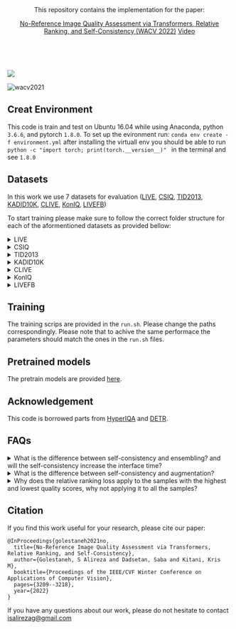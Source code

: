<div align="center">This repository contains the implementation for the paper:<br />

[No-Reference Image Quality Assessment via Transformers, Relative Ranking, and Self-Consistency (WACV 2022)](https://arxiv.org/pdf/2108.06858.pdf) [Video](https://www.youtube.com/watch?v=Ph3TIqiIN34&ab_channel=AlirezaGolestaneh)
</div>


 <br />
  <br />
   <br />

<a href="https://replicate.com/arielreplicate/tres_iqa"><img src="https://replicate.com/arielreplicate/tres_iqa/badge"></a>


![wacv2021](https://user-images.githubusercontent.com/12434910/137831770-dd5d17da-fe83-431e-ac86-bebbe2810820.png)




## Creat Environment
This code is train and test on Ubuntu 16.04 while using  Anaconda, python `3.6.6`, and pytorch `1.8.0`.
To set up the evironment run:
`conda env create -f environment.yml`
after installing the virtuall env you should be able to run `python -c "import torch; print(torch.__version__)" ` in the terminal and see `1.8.0`




## Datasets
In this work we use 7 datasets for evaluation ([LIVE](https://live.ece.utexas.edu/research/quality/subjective.htm), [CSIQ](https://s2.smu.edu/~eclarson/csiq.html), [TID2013](http://www.ponomarenko.info/tid2013.htm), [KADID10K](http://database.mmsp-kn.de/kadid-10k-database.html), [CLIVE](https://live.ece.utexas.edu/research/ChallengeDB/), [KonIQ](http://database.mmsp-kn.de/koniq-10k-database.html), [LIVEFB](https://baidut.github.io/PaQ-2-PiQ/))

To start training please make sure to follow the correct folder structure  for each of the aformentioned datasets as provided bellow:

<details>
<summary>LIVE</summary>
 

```
live
    |--fastfading
    |    |  ...     
    |--blur
    |    |  ... 
    |--jp2k
    |    |  ...     
    |--jpeg
    |    |  ...     
    |--wn
    |    |  ...     
    |--refimgs
    |    |  ...     
    |--dmos.mat
    |--dmos_realigned.mat
    |--refnames_all.mat
    |--readme.txt
```
</details>

<details>
<summary>CSIQ</summary>

```
csiq
    |--dst_imgs_all
    |    |--1600.AWGN.1.png
    |    |  ... (you need to put all the distorted images here)
    |--src_imgs
    |    |--1600.png
    |    |  ...
    |--csiq.DMOS.xlsx
    |--csiq_label.txt
```

</details>



<details>
<summary>TID2013</summary>

```
tid2013
    |--distorted_images
    |--reference_images
    |--mos.txt
    |--mos_std.txt
    |--mos_with_names.txt
    |--readme
```
</details>



<details>
<summary>KADID10K</summary>

```
kadid10k
    |--distorted_images
    |    |--I01_01_01.png
    |    |  ...    
    |--reference_images
    |    |--I01.png
    |    |  ...    
    |--dmos.csv
    |--mv.sh.save
    |--mvv.sh
```
</details>


<details>
<summary>CLIVE</summary>


```
clive
    |--Data
    |    |--I01_01_01.png
    |    |  ...    
    |--Images
    |    |--I01.png
    |    |  ...    
    |--ChallengeDB_release
    |    |--README.txt
    |--dmos.csv
    |--mv.sh.save
    |--mvv.sh
```
</details>


<details>
<summary>KonIQ</summary>


 ```
fblive
    |--1024x768
    |    |  992920521.jpg 
    |    |  ... (all the images should be here)     
    |--koniq10k_scores_and_distributions.csv
```
</details>



<details>
<summary>LIVEFB</summary>


 ```
fblive
    |--FLIVE
    |    |  AVA__149.jpg    
    |    |  ... (all the images should be here)     
    |--labels_image.csv
```
</details>


## Training
The training scrips are provided in the `run.sh`. Please change the paths correspondingly. 
Please note that to achive the same performace the parameters should match the ones in the `run.sh` files.





## Pretrained models
The pretrain models are provided [here](https://drive.google.com/drive/folders/149CcTlnVX3fXmNFmnFRwUmX0PL8jd5vf?usp=sharing).

## Acknowledgement
This code is borrowed parts from [HyperIQA](https://github.com/SSL92/hyperIQA) and [DETR](https://github.com/facebookresearch/detr). 


## FAQs
<details>
- <summary>What is the difference between self-consistency and ensembling? and will the self-consistency increase the interface time?</summary>
In ensampling methods, we need to have several models (with different initializations) and ensemble the results during the training and testing, but in our self-consistency model, we enforce one model to have consistent performance for one network during the training while the network has an input with different transformations.
Our self-consistency model has the same interface time/parameters in the testing similar to the model without self-consistency. In other words, we are not adding any new parameters to the network and it won't affect the interface.
</details>

 
<details>
- <summary>What is the difference between self-consistency and augmentation?</summary>
In augmentation, we augment an input and send it to one network, so although the network will become robust to different augmentation, it will never have the chance of enforcing the outputs to be the same for different versions of an input at the same time. In our self-consistency approach, we force the network to have a similar output for an image with a different transformation (in our case horizontal flipping) which leads to more robust performance. Please also note that we still use augmentation during the training, so our model is benefiting from the advantages of both augmentation and self-consistency. Also, please see Fig. 1 in the main paper, where we showed that models that used augmentation alone are sensitive to simple transformations.
</details>


<details>
- <summary>Why does the relative ranking loss apply to the samples with the highest and lowest quality scores, why not applying it to all the samples?</summary>
1) We did not see a significant improvement by applying our ranking loss to all the samples within each batch compared to the case that we just use extreme cases. 
2) Considering more samples  lead to more gradient back-propagation and therefore more computation during the training which causes slower training.
</details>



## Citation
If you find this work useful for your research, please cite our paper:
```
@InProceedings{golestaneh2021no,
  title={No-Reference Image Quality Assessment via Transformers, Relative Ranking, and Self-Consistency},
  author={Golestaneh, S Alireza and Dadsetan, Saba and Kitani, Kris M},
  booktitle={Proceedings of the IEEE/CVF Winter Conference on Applications of Computer Vision},
  pages={3209--3218},
  year={2022}
}
```

If you have any questions about our work, please do not hesitate to contact isalirezag@gmail.com


